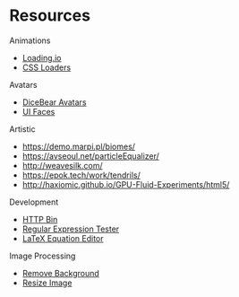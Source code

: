 # Resources

Animations
* [Loading.io](https://loading.io/)
* [CSS Loaders](https://loading.io/css/)

Avatars
* [DiceBear Avatars](https://avatars.dicebear.com/)
* [UI Faces](https://www.uifaces.co/)

Artistic
* https://demo.marpi.pl/biomes/
* https://avseoul.net/particleEqualizer/
* http://weavesilk.com/
* https://epok.tech/work/tendrils/
* http://haxiomic.github.io/GPU-Fluid-Experiments/html5/

Development
* [HTTP Bin](https://httpbin.org/)
* [Regular Expression Tester](https://regex101.com/)
* [LaTeX Equation Editor](https://editor.codecogs.com/)

Image Processing
* [Remove Background](https://www.remove.bg/)
* [Resize Image](https://resizeimage.net/)
